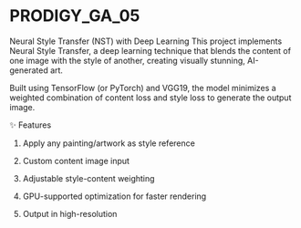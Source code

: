 # PRODIGY_GA_05
Neural Style Transfer (NST) with Deep Learning
This project implements Neural Style Transfer, a deep learning technique that blends the content of one image with the style of another, creating visually stunning, AI-generated art.

Built using TensorFlow (or PyTorch) and VGG19, the model minimizes a weighted combination of content loss and style loss to generate the output image.

✨ Features
1. Apply any painting/artwork as style reference

2. Custom content image input

3. Adjustable style-content weighting

4. GPU-supported optimization for faster rendering

5. Output in high-resolution

